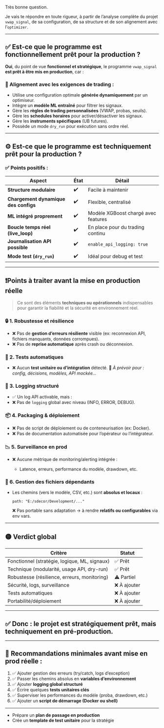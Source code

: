 Très bonne question.

Je vais te répondre en toute rigueur, à partir de l’analyse complète du projet `vwap_signal`, de sa configuration, de sa structure et de son alignement avec l’`optimizer`.

---

## ✅ Est-ce que le programme est **fonctionnellement prêt pour la production** ?

**Oui**, du point de vue **fonctionnel et stratégique**, le programme `vwap_signal` **est prêt à être mis en production**, car :

### 🎯 Alignement avec les exigences de trading :

- Utilise une configuration optimale **générée dynamiquement** par un optimiseur.
- Intègre un **modèle ML entraîné** pour filtrer les signaux.
- Gère les **règles de trading personnalisées** (VWAP, probas, seuils).
- Gère les **schedules horaires** pour activer/désactiver les signaux.
- Gère les **instruments spécifiques** (UB futures).
- Possède un mode `dry_run` pour exécution sans ordre réel.

---

## ⚙️ Est-ce que le programme est **techniquement prêt pour la production** ?

### ✅ Points positifs :

| Aspect                               | État | Détail                              |
| ------------------------------------ | ---- | ----------------------------------- |
| **Structure modulaire**              | ✔️   | Facile à maintenir                  |
| **Chargement dynamique des configs** | ✔️   | Flexible, centralisé                |
| **ML intégré proprement**            | ✔️   | Modèle XGBoost chargé avec features |
| **Boucle temps réel (live_loop)**    | ✔️   | En place pour du trading continu    |
| **Journalisation API possible**      | ✔️   | `enable_api_logging: true`          |
| **Mode test (`dry_run`)**            | ✔️   | Idéal pour debug et test            |

---

## ❗️Points à **traiter avant** la mise en production réelle

> Ce sont des éléments **techniques ou opérationnels** indispensables pour garantir la fiabilité et la sécurité en environnement réel.

### 🔒 1. **Robustesse et résilience**

- ❌ Pas de **gestion d’erreurs résiliente** visible (ex: reconnexion API, fichiers manquants, données corrompues).
- ❌ Pas de **reprise automatique** après crash ou déconnexion.

### 🧪 2. **Tests automatiques**

- ❌ Aucun **test unitaire ou d’intégration** détecté.
  🔧 _À prévoir pour : config, décisions, modèles, API mockée…_

### 📝 3. **Logging structuré**

- ✅ Un log API activable, mais :
- ❌ Pas de `logging` global avec niveau (INFO, ERROR, DEBUG).

### 📦 4. **Packaging & déploiement**

- ❌ Pas de script de déploiement ou de conteneurisation (ex: Docker).
- ❌ Pas de documentation automatisée pour l’opérateur ou l’intégrateur.

### 📉 5. **Surveillance en prod**

- ❌ Aucune métrique de monitoring/alerting intégrée :

  - Latence, erreurs, performance du modèle, drawdown, etc.

### 📁 6. **Gestion des fichiers dépendants**

- Les chemins (vers le modèle, CSV, etc.) sont **absolus et locaux** :

  ```
  path: "E:/sdecor/Development/..."
  ```

  ❌ Pas portable sans adaptation → à rendre **relatifs ou configurables** via env vars.

---

## 🟡 Verdict global

| Critère                                       | Statut       |
| --------------------------------------------- | ------------ |
| Fonctionnel (stratégie, logique, ML, signaux) | ✅ Prêt      |
| Technique (modularité, usage API, dry-run)    | ✅ Prêt      |
| Robustesse (résilience, erreurs, monitoring)  | ⚠️ Partiel   |
| Sécurité, logs, surveillance                  | ❌ À ajouter |
| Tests automatiques                            | ❌ À ajouter |
| Portabilité/déploiement                       | ❌ À ajouter |

---

## ✅ Donc : le projet est **stratégiquement prêt**, mais **techniquement en pré-production**.

---

## 📌 Recommandations minimales avant mise en prod réelle :

1. ✅ Ajouter gestion des erreurs (try/catch, logs d’exception)
2. ✅ Passer les chemins absolus en **variables d’environnement**
3. ✅ Ajouter **logging global structuré**
4. ✅ Écrire quelques **tests unitaires clés**
5. ✅ Superviser les performances du modèle (proba, drawdown, etc.)
6. ✅ Ajouter un **script de démarrage (Docker ou shell)**

---

- Prépare un **plan de passage en production**
- Crée un **template de test unitaire** pour la stratégie
